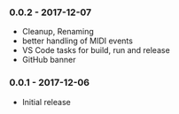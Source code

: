 ### 0.0.2 - 2017-12-07
* Cleanup, Renaming
* better handling of MIDI events
* VS Code tasks for build, run and release
* GitHub banner

### 0.0.1 - 2017-12-06
* Initial release